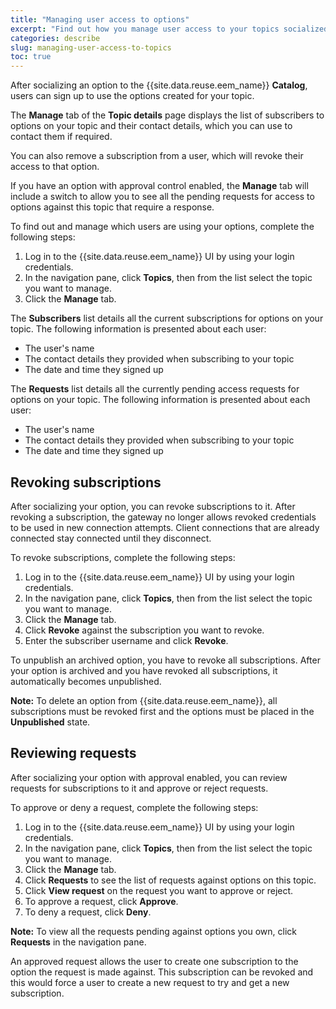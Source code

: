 ```yaml
---
title: "Managing user access to options"
excerpt: "Find out how you manage user access to your topics socialized via Event Endpoint Management"
categories: describe
slug: managing-user-access-to-topics
toc: true
---
```


After socializing an option to the {{site.data.reuse.eem_name}} **Catalog**, users can sign up to use the options created for your topic. 

The **Manage** tab of the **Topic details** page displays the list of subscribers to options on your topic and their contact details, which you can use to contact them if required. 

You can also remove a subscription from a user, which will revoke their access to that option.

If you have an option with approval control enabled, the **Manage** tab will include a switch to allow you to see all the pending requests for access to options against this topic that require a response.

To find out and manage which users are using your options, complete the following steps:

1. Log in to the {{site.data.reuse.eem_name}} UI by using your login credentials.
2. In the navigation pane, click **Topics**, then from the list select the topic you want to manage.
3. Click the **Manage** tab.

The **Subscribers** list details all the current subscriptions for options on your topic. The following information is presented about each user:

- The user's name
- The contact details they provided when subscribing to your topic
- The date and time they signed up

The **Requests** list details all the currently pending access requests for options on your topic. The following information is presented about each user:

- The user's name
- The contact details they provided when subscribing to your topic
- The date and time they signed up

## Revoking subscriptions

After socializing your option, you can revoke subscriptions to it. After revoking a subscription, the gateway no longer allows revoked credentials to be used in new connection attempts. Client connections that are already connected stay connected until they disconnect.

To revoke subscriptions, complete the following steps:
1. Log in to the {{site.data.reuse.eem_name}} UI by using your login credentials.
2. In the navigation pane, click **Topics**, then from the list select the topic you want to manage.
3. Click the **Manage** tab.
4. Click **Revoke** against the subscription you want to revoke.
5. Enter the subscriber username and click **Revoke**.

To unpublish an archived option, you have to revoke all subscriptions. After your option is archived and you have revoked all subscriptions, it automatically becomes unpublished.

**Note:** To delete an option from {{site.data.reuse.eem_name}}, all subscriptions must be revoked first and the options must be placed in the **Unpublished** state.

## Reviewing requests

After socializing your option with approval enabled, you can review requests for subscriptions to it and approve or reject requests.

To approve or deny a request, complete the following steps:
1. Log in to the {{site.data.reuse.eem_name}} UI by using your login credentials.
2. In the navigation pane, click **Topics**, then from the list select the topic you want to manage.
3. Click the **Manage** tab.
4. Click **Requests** to see the list of requests against options on this topic.
5. Click **View request** on the request you want to approve or reject.
6. To approve a request, click **Approve**.
7. To deny a request, click **Deny**.

**Note:** To view all the requests pending against options you own, click **Requests** in the navigation pane.

An approved request allows the user to create one subscription to the option the request is made against. This subscription can be revoked and this would force a user to create a new request to try and get a new subscription.
